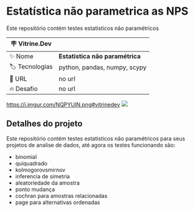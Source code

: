 # Estatística não parametrica as NPS

Este repositório contém testes estatisticos não paramétricos

| :placard: Vitrine.Dev |     |
| -------------  | --- |
| :sparkles: Nome        | **Estatistica não paramétrica**
| :label: Tecnologias | python, pandas, numpy, scypy
| :rocket: URL         | no url
| :fire: Desafio     | no url

https://i.imgur.com/NQPYUIN.png#vitrinedev
![](https://via.placeholder.com/1200x500.png?text=imagem+lindona+do+meu+projeto#vitrinedev)

## Detalhes do projeto

Este repositório contém testes estatisticos não paramétricos para seus projetos de analise de dados, até agora os testes funcionando são:
- binomial
- quiquadrado
- kolmogorovsmirnov
- inferencia de simetria
- aleatoriedade da amostra
- ponto mudança
- cochran para amostras relacionadas
- page para alternativas ordenadas
